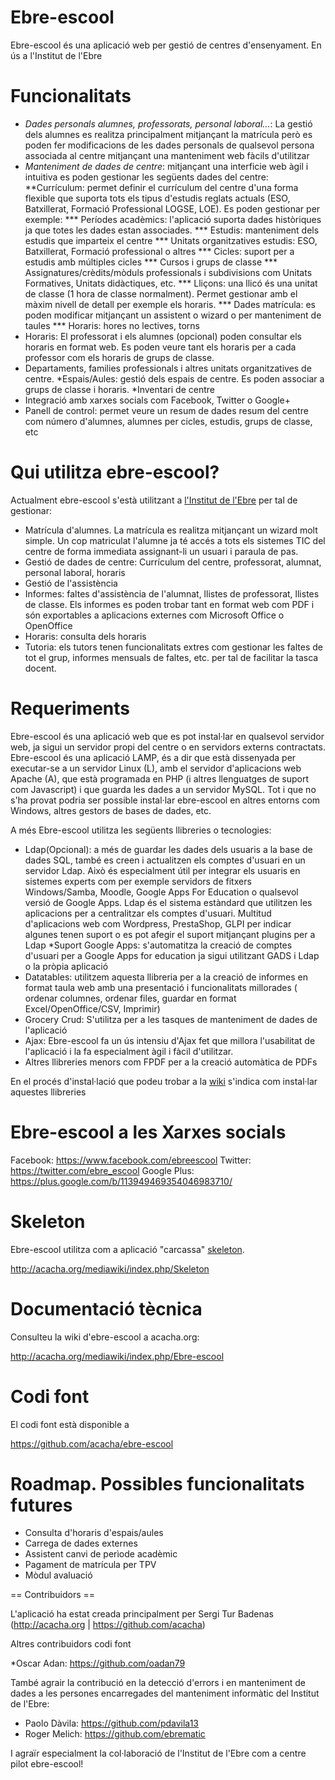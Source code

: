 Ebre-escool
==

Ebre-escool és una aplicació web per gestió de centres d'ensenyament. En ús a l'Institut de l'Ebre

Funcionalitats
==

* _Dades personals alumnes, professorats, personal laboral..._: La gestió dels alumnes es realitza principalment mitjançant la matrícula però es poden fer modificacions de les dades personals de qualsevol persona associada al centre mitjançant una manteniment web fàcils d'utilitzar
* _Manteniment de dades de centre_: mitjançant una interficie web àgil i intuitiva es poden gestionar les següents dades del centre:
**Currículum: permet definir el currículum del centre d'una forma flexible que suporta tots els tipus d'estudis reglats actuals (ESO, Batxillerat, Formació Professional LOGSE, LOE). Es poden gestionar per exemple:
*** Períodes acadèmics: l'aplicació suporta dades històriques ja que totes les dades estan associades.
*** Estudis: manteniment dels estudis que imparteix el centre
*** Unitats organitzatives estudis: ESO, Batxillerat, Formació professional o altres
*** Cicles: suport per a estudis amb múltiples cicles
*** Cursos i grups de classe
*** Assignatures/crèdits/mòduls professionals i subdivisions com Unitats Formatives, Unitats didàctiques, etc.
*** Lliçons: una llicó és una unitat de classe (1 hora de classe normalment). Permet gestionar amb el màxim nivell de detall per exemple els horaris.
*** Dades matrícula: es poden modificar mitjançant un assistent o wizard o per manteniment de taules
*** Horaris: hores no lectives, torns
* Horaris: El professorat i els alumnes (opcional) poden consultar els horaris en format web. Es poden veure tant els horaris per a cada professor com els horaris de grups de classe.
* Departaments, families professionals i altres unitats organitzatives de centre.
*Espais/Aules: gestió dels espais de centre. Es poden associar a grups de classe i horaris.
*Inventari de centre
* Integració amb xarxes socials com Facebook, Twitter o Google+
* Panell de control: permet veure un resum de dades resum del centre com número d'alumnes, alumnes per cicles, estudis, grups de classe, etc

Qui utilitza ebre-escool?
==

Actualment ebre-escool s'està utilitzant a [l'Institut de l'Ebre](https://www.iesebre.com) per tal de gestionar:

* Matrícula d'alumnes. La matrícula es realitza mitjançant un wizard molt simple. Un cop matriculat l'alumne ja té accés a tots els sistemes TIC del centre de forma immediata assignant-li un usuari i paraula de pas.
* Gestió de dades de centre: Currículum del centre, professorat, alumnat, personal laboral, horaris
* Gestió de l'assistència
* Informes: faltes d'assistència de l'alumnat, llistes de professorat, llistes de classe. Els informes es poden trobar tant en format web com PDF i són exportables a aplicacions externes com Microsoft Office o OpenOffice
* Horaris: consulta dels horaris
* Tutoria: els tutors tenen funcionalitats extres com gestionar les faltes de tot el grup, informes mensuals de faltes, etc. per tal de facilitar la tasca docent.

Requeriments
==

Ebre-escool és una aplicació web que es pot instal·lar en qualsevol servidor web, ja sigui un servidor propi del centre o en servidors externs contractats. Ebre-escool és una aplicació LAMP, és a dir que està dissenyada per executar-se a un servidor Linux (L), amb el servidor d'aplicacions web Apache (A), que està programada en PHP (i altres llenguatges de suport com Javascript) i que guarda les dades a un servidor MySQL. Tot  i que no s'ha provat podria ser possible instal·lar ebre-escool en altres entorns com Windows, altres gestors de bases de dades, etc.

A més Ebre-escool utilitza les següents llibreries o tecnologies:

* Ldap(Opcional): a més de guardar les dades dels usuaris a la base de dades SQL, també es creen i actualitzen els comptes d'usuari en un servidor Ldap. Això és especialment útil per integrar els usuaris en sistemes experts com per exemple servidors de fitxers Windows/Samba, Moodle, Google Apps For Education o qualsevol versió de Google Apps. Ldap és el sistema estàndard que utilitzen les aplicacions per a centralitzar els comptes d'usuari. Multitud d'aplicacions web com Wordpress, PrestaShop, GLPI per indicar algunes tenen suport o es pot afegir el suport mitjançant plugins per a Ldap
*Suport Google Apps: s'automatitza la creació de comptes d'usuari per a Google Apps for education ja sigui utilitzant GADS i Ldap o la pròpia aplicació
* Datatables: utilitzem aquesta llibreria per a la creació de informes en format taula web amb una presentació i funcionalitats millorades ( ordenar columnes, ordenar files, guardar en format Excel/OpenOffice/CSV, Imprimir)
* Grocery Crud: S'utilitza per a les tasques de manteniment de dades de l'aplicació
* Ajax: Ebre-escool fa un ús intensiu d'Ajax fet que millora l'usabilitat de l'aplicació i la fa especialment àgil i fàcil d'utilitzar.
* Altres llibreries menors com FPDF per a la creació automàtica de PDFs

En el procés d'instal·lació que podeu trobar a la [wiki](http://acacha.org/mediawiki/index.php/Ebre-escool) s'indica com instal·lar aquestes llibreries

Ebre-escool a les Xarxes socials
==

Facebook: https://www.facebook.com/ebreescool
Twitter: https://twitter.com/ebre_escool
Google Plus: https://plus.google.com/b/113949469354046983710/

Skeleton
== 

Ebre-escool utilitza com a aplicació "carcassa" [skeleton](https://github.com/acacha/skeleton).

http://acacha.org/mediawiki/index.php/Skeleton

Documentació tècnica
==

Consulteu la wiki d'ebre-escool a acacha.org:

 http://acacha.org/mediawiki/index.php/Ebre-escool

Codi font
==

El codi font està disponible a

 https://github.com/acacha/ebre-escool

Roadmap. Possibles funcionalitats futures
==
* Consulta d'horaris d'espais/aules
* Carrega de dades externes
* Assistent canvi de perìode acadèmic
* Pagament de matrícula per TPV
* Mòdul avaluació

== Contribuidors ==

L'aplicació ha estat creada principalment per Sergi Tur Badenas (http://acacha.org | https://github.com/acacha)

Altres contribuidors codi font

*Oscar Adan: https://github.com/oadan79

També agrair la contribució en la detecció d'errors i en manteniment de dades a les persones encarregades del manteniment informàtic del Institut de l'Ebre:

* Paolo Dàvila: https://github.com/pdavila13
* Roger Melich: https://github.com/ebrematic


I agraïr especialment la col·laboració de l'Institut de l'Ebre com a centre pilot ebre-escool!
